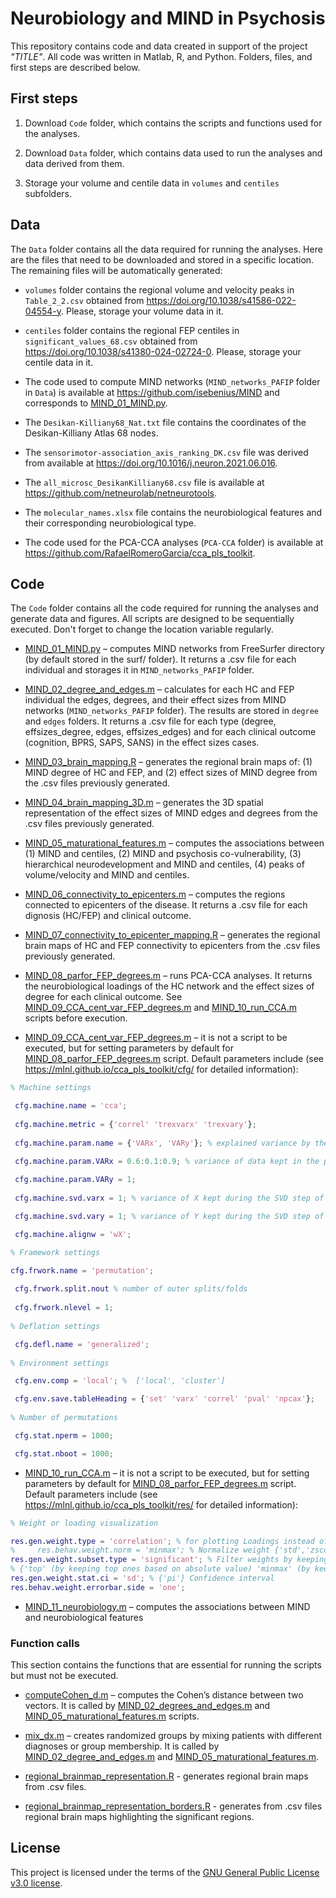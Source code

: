# Neurobiology and MIND in Psychosis

This repository contains code and data created in support of the project *"TITLE"*. All code was written in Matlab, R, and Python. Folders, files, and first steps are described below.

## **First steps**

1.	Download `Code` folder, which contains the scripts and functions used for the analyses.

2.	Download `Data` folder, which contains data used to run the analyses and data derived from them.

3.	Storage your volume and centile data in `volumes` and `centiles` subfolders.

## **Data**

The `Data` folder contains all the data required for running the analyses. Here are the files that need to be downloaded and stored in a specific location. The remaining files will be automatically generated:

- `volumes` folder contains the regional volume and velocity peaks in `Table_2_2.csv` obtained from https://doi.org/10.1038/s41586-022-04554-y. Please, storage your volume data in it.

- `centiles` folder contains the regional FEP centiles in `significant_values_68.csv` obtained from https://doi.org/10.1038/s41380-024-02724-0. Please, storage your centile data in it.
  
-	The code used to compute MIND networks (`MIND_networks_PAFIP` folder in `Data`) is available at https://github.com/isebenius/MIND and corresponds to [MIND_01_MIND.py](Code/MIND_01_MIND.py).

- The `Desikan-Killiany68_Nat.txt` file contains the coordinates of the Desikan-Killiany Atlas 68 nodes.

- The `sensorimotor-association_axis_ranking_DK.csv` file was derived from available at https://doi.org/10.1016/j.neuron.2021.06.016.

-	The `all_microsc_DesikanKilliany68.csv` file is available at https://github.com/netneurolab/netneurotools.

-	The `molecular_names.xlsx` file contains the neurobiological features and their corresponding neurobiological type.

-	The code used for the PCA-CCA analyses (`PCA-CCA` folder) is available at https://github.com/RafaelRomeroGarcia/cca_pls_toolkit.


## **Code**

The `Code` folder contains all the code required for running the analyses and generate data and figures. All scripts are designed to be sequentially executed. Don't forget to change the location variable regularly. 

-	[MIND_01_MIND.py](Code/MIND_01_MIND.py) – computes MIND networks from FreeSurfer directory (by default stored in the surf/ folder). It returns a .csv file for each individual and storages it in `MIND_networks_PAFIP` folder.

-	[MIND_02_degree_and_edges.m](Code/MIND_02_degree_and_edges.m) – calculates for each HC and FEP individual the edges, degrees, and their effect sizes from MIND networks (`MIND_networks_PAFIP` folder). The results are stored in `degree` and `edges` folders. It returns a .csv file for each type (degree, effsizes_degree, edges, effsizes_edges) and for each clinical outcome (cognition, BPRS, SAPS, SANS) in the effect sizes cases.

-	[MIND_03_brain_mapping.R](Code/MIND_03_brain_mapping.R) – generates the regional brain maps of: (1) MIND degree of HC and FEP, and (2) effect sizes of MIND degree from the .csv files previously generated.

-	[MIND_04_brain_mapping_3D.m](Code/MIND_04_brain_mapping_3D.m) – generates the 3D spatial representation of the effect sizes of MIND edges and degrees from the .csv files previously generated.

-	[MIND_05_maturational_features.m](Code/MIND_05_maturational_features.m) – computes the associations between (1) MIND and centiles, (2) MIND and psychosis co-vulnerability, (3) hierarchical neurodevelopment and MIND and centiles, (4) peaks of volume/velocity and MIND and centiles.

-	[MIND_06_connectivity_to_epicenters.m](Code/MIND_06_connectivity_to_epicenters.m) – computes the regions connected to epicenters of the disease. It returns a .csv file for each dignosis (HC/FEP) and clinical outcome.

-	[MIND_07_connectivity_to_epicenter_mapping.R](Code/MIND_07_connectivity_to_epicenter_mapping.R) – generates the regional brain maps of HC and FEP connectivity to epicenters from the .csv files previously generated.

-	[MIND_08_parfor_FEP_degrees.m](Code/MIND_08_parfor_FEP_degrees.m) – runs PCA-CCA analyses. It returns the neurobiological loadings of the HC network and the effect sizes of degree for each clinical outcome. See [MIND_09_CCA_cent_var_FEP_degrees.m](Code/MIND_09_CCA_cent_var_FEP_degrees.m) and [MIND_10_run_CCA.m](Code/MIND_10_run_CCA.m) scripts before execution.
 
-	[MIND_09_CCA_cent_var_FEP_degrees.m](Code/MIND_09_CCA_cent_var_FEP_degrees.m) – it is not a script to be executed, but for setting parameters by default for [MIND_08_parfor_FEP_degrees.m](Code/MIND_08_parfor_FEP_degrees.m) script. Default parameters include (see https://mlnl.github.io/cca_pls_toolkit/cfg/ for detailed information):

```matlab
% Machine settings

 cfg.machine.name = 'cca';
 
 cfg.machine.metric = {'correl' 'trexvarx' 'trexvary'}; 
 
 cfg.machine.param.name = {'VARx', 'VARy'}; % explained variance by the PCA components

 cfg.machine.param.VARx = 0.6:0.1:0.9; % variance of data kept in the principal components during the SVD step of PCA-CCA  
 
 cfg.machine.param.VARy = 1;   
 
 cfg.machine.svd.varx = 1; % variance of X kept during the SVD step of PCA-CCA 

 cfg.machine.svd.vary = 1; % variance of Y kept during the SVD step of PCA-CCA

 cfg.machine.alignw = 'wX';

% Framework settings

cfg.frwork.name = 'permutation';     
 
 cfg.frwork.split.nout % number of outer splits/folds
 
 cfg.frwork.nlevel = 1;
    
% Deflation settings

 cfg.defl.name = 'generalized'; 
    
% Environment settings

 cfg.env.comp = 'local'; %  ['local', 'cluster']

 cfg.env.save.tableHeading = {'set' 'varx' 'correl' 'pval' 'npcax'};
    
% Number of permutations

 cfg.stat.nperm = 1000;

 cfg.stat.nboot = 1000;

```

-	[MIND_10_run_CCA.m](Code/MIND_10_run_CCA.m) – it is not a script to be executed, but for setting parameters by default for [MIND_08_parfor_FEP_degrees.m](Code/MIND_08_parfor_FEP_degrees.m) script. Default parameters include (see https://mlnl.github.io/cca_pls_toolkit/res/ for detailed information):

```matlab
% Weight or loading visualization

res.gen.weight.type = 'correlation'; % for plotting Loadings instead of weights
%     res.behav.weight.norm = 'minmax'; % Normalize weight {'std','zscore'}
res.gen.weight.subset.type = 'significant'; % Filter weights by keeping only significant ones 
% {'top' (by keeping top ones based on absolute value) 'minmax' (by keeping top positive and negative ones)}
res.gen.weight.stat.ci = 'sd'; % {'pi'} Confidence interval
res.behav.weight.errorbar.side = 'one';

```

-	[MIND_11_neurobiology.m](Code/MIND_11_neurobiology.m) – computes the associations between MIND and neurobiological features
  
### **Function calls**

This section contains the functions that are essential for running the scripts but must not be executed.

-	[computeCohen_d.m](Code/computeCohen_d.m) – computes the Cohen’s distance between two vectors. It is called by [MIND_02_degrees_and_edges.m](Code/MIND_02_degrees_and_edges.m) and [MIND_05_maturational_features.m](Code/MIND_05_maturational_features.m) scripts.

-	[mix_dx.m](Code/mix_dx.m) – creates randomized groups by mixing patients with different diagnoses or group membership. It is called by [MIND_02_degree_and_edges.m](Code/MIND_02_degree_and_edges.m) and [MIND_05_maturational_features.m](Code/MIND_05_maturational_features.m).

-	[regional_brainmap_representation.R](Code/regional_brainmap_representation.R) - generates regional brain maps from .csv files.

-	[regional_brainmap_representation_borders.R](Code/regional_brainmap_representation_borders.R) - generates from .csv files regional brain maps highlighting the significant regions.


## **License**

This project is licensed under the terms of the [GNU General Public License v3.0 license](LICENSE).
